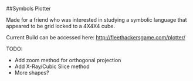 ##Symbols Plotter

Made for a friend who was interested in studying a symbolic language that appeared to be grid locked to a 4X4X4 cube.

Current Build can be accessed here: http://fleethackersgame.com/plotter/

TODO:

 - Add zoom method for orthogonal projection
 - Add X-Ray/Cubic Slice method
 - More shapes?
